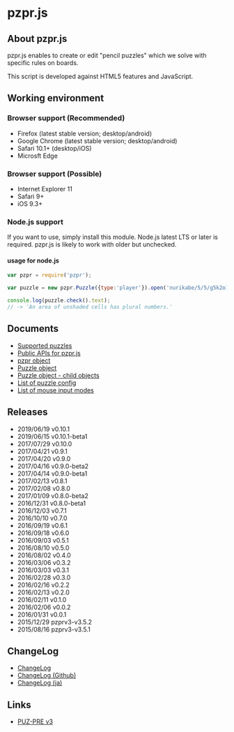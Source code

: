 # pzpr.js

## About pzpr.js

pzpr.js enables to create or edit "pencil puzzles" which we solve with specific rules on boards.

This script is developed against HTML5 features and JavaScript.

## Working environment

### Browser support (Recommended)
* Firefox (latest stable version; desktop/android)
* Google Chrome (latest stable version; desktop/android)
* Safari 10.1+ (desktop/iOS)
* Microsft Edge

### Browser support (Possible)
* Internet Explorer 11
* Safari 9+
* iOS 9.3+

### Node.js support

If you want to use, simply install this module. Node.js latest LTS or later is required.
pzpr.js is likely to work with older but unchecked.

#### usage for node.js

```js
var pzpr = require('pzpr');

var puzzle = new pzpr.Puzzle({type:'player'}).open('nurikabe/5/5/g5k2o1k3g');

console.log(puzzle.check().text);
// -> 'An area of unshaded cells has plural numbers.'
```

## Documents
* [Supported puzzles](https://github.com/sabo2/pzprjs/blob/master/docs/SupportedPuzzles.md)
* [Public APIs for pzpr.js](https://github.com/sabo2/pzprjs/blob/master/docs/PublicAPI.md)
* [pzpr object](https://github.com/sabo2/pzprjs/blob/master/docs/pzpr.md)
* [Puzzle object](https://github.com/sabo2/pzprjs/blob/master/docs/Puzzle.md)
* [Puzzle object - child objects](https://github.com/sabo2/pzprjs/blob/master/docs/PuzzleSubObject.md)
* [List of puzzle config](https://github.com/sabo2/pzprjs/blob/master/docs/Config.md)
* [List of mouse input modes](https://github.com/sabo2/pzprjs/blob/master/docs/InputModes.md)

## Releases
* 2019/06/19 v0.10.1
* 2019/06/15 v0.10.1-beta1
* 2017/07/29 v0.10.0
* 2017/04/21 v0.9.1
* 2017/04/20 v0.9.0
* 2017/04/16 v0.9.0-beta2
* 2017/04/14 v0.9.0-beta1
* 2017/02/13 v0.8.1
* 2017/02/08 v0.8.0
* 2017/01/09 v0.8.0-beta2
* 2016/12/31 v0.8.0-beta1
* 2016/12/03 v0.7.1
* 2016/10/10 v0.7.0
* 2016/09/19 v0.6.1
* 2016/09/18 v0.6.0
* 2016/09/03 v0.5.1
* 2016/08/10 v0.5.0
* 2016/08/02 v0.4.0
* 2016/03/06 v0.3.2
* 2016/03/03 v0.3.1
* 2016/02/28 v0.3.0
* 2016/02/16 v0.2.2
* 2016/02/13 v0.2.0
* 2016/02/11 v0.1.0
* 2016/02/06 v0.0.2
* 2016/01/31 v0.0.1
* 2015/12/29 pzprv3-v3.5.2
* 2015/08/16 pzprv3-v3.5.1

## ChangeLog
* [ChangeLog](https://github.com/sabo2/pzprjs/blob/master/Changelog.md)
* [ChangeLog (Github)](https://github.com/sabo2/pzprjs/releases)
* [ChangeLog (ja)](https://github.com/sabo2/pzprjs/blob/master/docs/ja/Changelog.md)

## Links
* [PUZ-PRE v3](http://pzv.jp/index_en.html)
